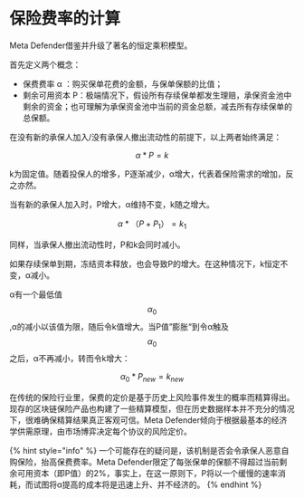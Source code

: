 # 保险费率的计算

Meta Defender借鉴并升级了著名的恒定乘积模型。

首先定义两个概念：

* 保费费率 α ：购买保单花费的金额，与保单保额的比值；
* 剩余可用资本 P：极端情况下，假设所有存续保单都发生理赔，承保资金池中剩余的资金；也可理解为承保资金池中当前的资金总额，减去所有存续保单的总保额。

在没有新的承保人加入/没有承保人撤出流动性的前提下，以上两者始终满足：

$$
α*P = k
$$

k为固定值。随着投保人的增多，P逐渐减少，​α增大，代表着保险需求的增加，反之亦然。

当有新的承保人加入时，P增大，α维持不变，k随之增大。

$$
α * （P+P_1） = k_1
$$

同样，当承保人撤出流动性时，P和k会同时减小。

如果存续保单到期，冻结资本释放，也会导致P的增大。在这种情况下，k恒定不变，α减小。

α有一个最低值$$α_0$$​,α的减小以该值为限，随后令k值增大。当P值”膨胀“到令α触及$$α_0$$之后，α不再减小，转而令k增大：

$$
α_0 * P_{new} = k_{new}
$$

在传统的保险行业里，保费的定价是基于历史上风险事件发生的概率而精算得出。现存的区块链保险产品也构建了一些精算模型，但在历史数据样本并不充分的情况下，很难确保精算结果真正客观可信。Meta Defender倾向于根据最基本的经济学供需原理，由市场博弈决定每个协议的风险定价。



{% hint style="info" %}
一个可能存在的疑问是，该机制是否会令承保人恶意自购保险，抬高保费费率。Meta Defender限定了每张保单的保额不得超过当前剩余可用资本（即P值）的2%，事实上，在这一原则下，P将以一个缓慢的速率消耗，而试图将α提高的成本将是迅速上升、并不经济的。
{% endhint %}

